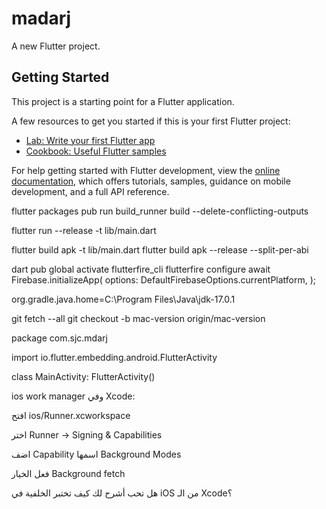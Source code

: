 # madarj

A new Flutter project.

## Getting Started

This project is a starting point for a Flutter application.

A few resources to get you started if this is your first Flutter project:

- [Lab: Write your first Flutter app](https://docs.flutter.dev/get-started/codelab)
- [Cookbook: Useful Flutter samples](https://docs.flutter.dev/cookbook)

For help getting started with Flutter development, view the
[online documentation](https://docs.flutter.dev/), which offers tutorials,
samples, guidance on mobile development, and a full API reference.

flutter packages pub run build_runner build --delete-conflicting-outputs

flutter run --release -t lib/main.dart

flutter build apk -t lib/main.dart
flutter build apk --release --split-per-abi

dart pub global activate flutterfire_cli
flutterfire configure
await Firebase.initializeApp(
options: DefaultFirebaseOptions.currentPlatform,
);

org.gradle.java.home=C:\\Program Files\\Java\\jdk-17.0.1

git fetch --all
git checkout -b mac-version origin/mac-version

package com.sjc.mdarj

import io.flutter.embedding.android.FlutterActivity

class MainActivity: FlutterActivity()



ios work manager
وفي Xcode:

افتح ios/Runner.xcworkspace

اختر Runner → Signing & Capabilities

اضف Capability اسمها Background Modes

فعل الخيار Background fetch

هل تحب أشرح لك كيف تختبر الخلفية في iOS من الـ Xcode؟